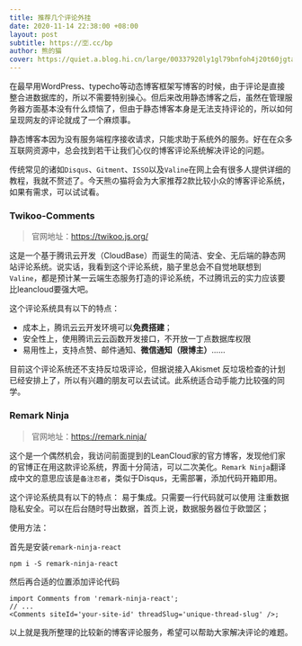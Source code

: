 ```yaml
---
title: 推荐几个评论外挂
date: 2020-11-14 22:38:00 +08:00
layout: post
subtitle: https://🈳.cc/bp
author: 熊的猫
cover: https://quiet.a.blog.hi.cn/large/00337920ly1gl79bnfoh4j20t60jgta9.jpg
---
```


在最早用WordPress、typecho等动态博客框架写博客的时候，由于评论是直接整合进数据库的，所以不需要特别操心。但后来改用静态博客之后，虽然在管理服务器方面基本没有什么烦恼了，但由于静态博客本身是无法支持评论的，所以如何呈现网友的评论就成了一个麻烦事。

静态博客本因为没有服务端程序接收请求，只能求助于系统外的服务。好在在众多互联网资源中，总会找到若干让我们心仪的博客评论系统解决评论的问题。

传统常见的诸如`Disqus`、`Gitment`、`ISSO`以及`Valine`在网上会有很多人提供详细的教程，我就不赘述了。今天熊の猫将会为大家推荐2款比较小众的博客评论系统，如果有需求，可以试试看。

### Twikoo-Comments

>官网地址：https://twikoo.js.org/

这是一个基于腾讯云开发（CloudBase）而诞生的简洁、安全、无后端的静态网站评论系统。说实话，我看到这个评论系统，脑子里总会不自觉地联想到`Valine`，都是预计某一云端生态服务打造的评论系统，不过腾讯云的实力应该要比leancloud要强大吧。

这个评论系统具有以下的特点：
- 成本上，腾讯云云开发环境可以**免费搭建**；
- 安全性上，使用腾讯云云函数开发接口，不开放一丁点数据库权限
- 易用性上，支持点赞、邮件通知、**微信通知（限博主）**……

目前这个评论系统还不支持反垃圾评论，但据说接入Akismet 反垃圾检查的计划已经安排上了，所以有兴趣的朋友可以去试试。此系统适合动手能力比较强的同学。

### Remark Ninja
>官网地址：https://remark.ninja/

这个是一个偶然机会，我访问前面提到的LeanCloud家的官方博客，发现他们家的官博正在用这款评论系统，界面十分简洁，可以二次美化。`Remark Ninja`翻译成中文的意思应该是`备注忍者`，类似于Disqus，无需部署，添加代码开箱即用。

这个评论系统具有以下的特点：
易于集成。只需要一行代码就可以使用
注重数据隐私安全。可以在后台随时导出数据，首页上说，数据服务器位于欧盟区；

使用方法：

首先是安装`remark-ninja-react`

    npm i -S remark-ninja-react

然后再合适的位置添加评论代码

    import Comments from 'remark-ninja-react';
    // ...
    <Comments siteId='your-site-id' threadSlug='unique-thread-slug' />;

以上就是我所整理的比较新的博客评论服务，希望可以帮助大家解决评论的难题。